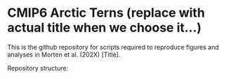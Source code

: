 # CMIP6 Arctic Terns (replace with actual title when we choose it...)
This is the github repository for scripts required to reproduce figures and analyses in Morten et al. (202X) [Title].

Repository structure:
